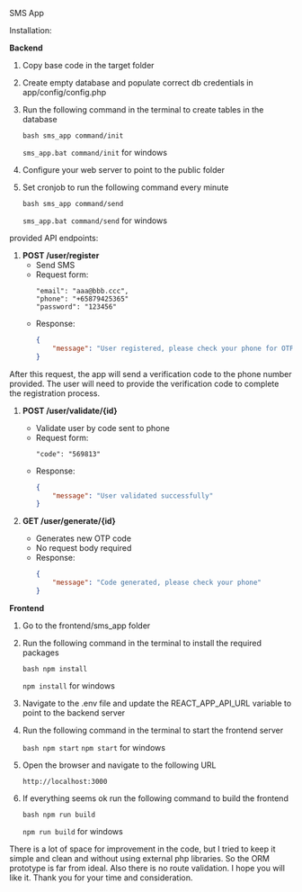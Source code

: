 SMS App

Installation:

**Backend**
1. Copy base code in the target folder
2. Create empty database and populate correct db credentials in app/config/config.php
3. Run the following command in the terminal to create tables in the database

   ```bash sms_app command/init```

   ```sms_app.bat command/init``` for windows

4. Configure your web server to point to the public folder
5. Set cronjob to run the following command every minute

    ```bash sms_app command/send```

    ```sms_app.bat command/send``` for windows

provided API endpoints:

1. **POST /user/register**
    - Send SMS
    - Request form:
        ```
        "email": "aaa@bbb.ccc",
        "phone": "+65879425365"
        "password": "123456"
        ```
    - Response:
        ```json
        {
            "message": "User registered, please check your phone for OTP code", "userId": "{userId}"
        }
        ```
After this request, the app will send a verification code to the phone number provided.
The user will need to provide the verification code to complete the registration process.
1. **POST /user/validate/{id}**
    - Validate user by code sent to phone
    - Request form:
        ```
        "code": "569813"
        ```
    - Response:
        ```json
        {
            "message": "User validated successfully"
        }
        ```

1. **GET /user/generate/{id}**
    - Generates new OTP code
    - No request body required
    - Response:
        ```json
        {
            "message": "Code generated, please check your phone"
        }
        ```

**Frontend**

1. Go to the frontend/sms_app folder
2. Run the following command in the terminal to install the required packages

    ```bash npm install```

    ```npm install``` for windows

3. Navigate to the .env file and update the REACT_APP_API_URL variable to point to the backend server
4. Run the following command in the terminal to start the frontend server

    ```bash npm start```
    ```npm start``` for windows

5. Open the browser and navigate to the following URL

    ```http://localhost:3000```
6. If everything seems ok run the following command to build the frontend

    ```bash npm run build```

    ```npm run build``` for windows


There is a lot of space for improvement in the code, but I tried to keep it simple and clean and without using external php libraries. So the ORM prototype is far from ideal. Also there is no route validation. 
I hope you will like it. 
Thank you for your time and consideration.